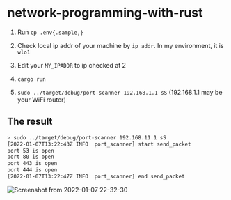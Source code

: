 # network-programming-with-rust

1. Run `cp .env{.sample,}`

2. Check local ip addr of your machine by `ip addr`. In my environment, it is `wlo1`

3. Edit your `MY_IPADDR` to ip checked at 2

4. `cargo run`

5. `sudo ../target/debug/port-scanner 192.168.1.1 sS` (192.168.1.1 may be your WiFi router)


## The result

```sh
> sudo ../target/debug/port-scanner 192.168.11.1 sS
[2022-01-07T13:22:43Z INFO  port_scanner] start send_packet
port 53 is open
port 80 is open
port 443 is open
port 444 is open
[2022-01-07T13:22:47Z INFO  port_scanner] end send_packet
```

![Screenshot from 2022-01-07 22-32-30](https://user-images.githubusercontent.com/13580199/148551405-6c3b075d-10b3-404e-a2bb-59320b570cf9.png)
